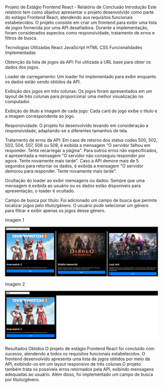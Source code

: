 
Projeto de Estágio Frontend React - Relatório de Conclusão
Introdução
Este relatório tem como objetivo apresentar o projeto desenvolvido como parte do estágio Frontend React, atendendo aos requisitos funcionais estabelecidos. O projeto consiste em criar um frontend para exibir uma lista de jogos fornecida por uma API desafiadora. Durante a implementação, foram considerados aspectos como responsividade, tratamento de erros e filtros de busca.

Tecnologias Utilizadas
React
JavaScript
HTML
CSS
Funcionalidades Implementadas

Obtenção da lista de jogos da API:
Foi utilizada a URL base para obter os dados dos jogos.

Loader de carregamento:
Um loader foi implementado para exibir enquanto os dados estão sendo obtidos da API.

Exibição dos jogos em três colunas:
Os jogos foram apresentados em um layout de três colunas para proporcionar uma melhor visualização no computador.

Exibição do título e imagem de cada jogo:
Cada card de jogo exibe o título e a imagem correspondente ao jogo.

Responsividade:
O projeto foi desenvolvido levando em consideração a responsividade, adaptando-se a diferentes tamanhos de tela.

Tratamento de erros da API:
Em caso de retorno dos status codes 500, 502, 503, 504, 507, 508 ou 509, é exibida a mensagem "O servidor falhou em responder. Tente recarregar a página".
Para outros erros não especificados, é apresentada a mensagem "O servidor não conseguiu responder por agora. Tente novamente mais tarde".
Caso a API demore mais de 5 segundos para retornar os dados, é exibida a mensagem "O servidor demorou para responder. Tente novamente mais tarde".

Ocultação do loader ao exibir mensagens ou dados:
Sempre que uma mensagem é exibida ao usuário ou os dados estão disponíveis para apresentação, o loader é ocultado.

Campo de busca por título:
Foi adicionado um campo de busca que permite localizar jogos pelo título/gênero.
O usuário pode selecionar um gênero para filtrar e exibir apenas os jogos desse gênero.

Imagem 1

![Getting Started](./Images/Tela%201.png)

Imagem 2

![Getting Started](./Images/Tela%202.png)


Resultados Obtidos
O projeto de estágio Frontend React foi concluído com sucesso, atendendo a todos os requisitos funcionais estabelecidos. O frontend desenvolvido apresenta uma lista de jogos obtidos por meio da API, exibindo-os em um layout responsivo de três colunas.O projeto também trata os possíveis erros retornados pela API, exibindo mensagens adequadas ao usuário. Além disso, foi implementado um campo de busca por título/gênero.